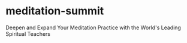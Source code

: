 # meditation-summit
Deepen and Expand Your Meditation Practice with the World's Leading Spiritual Teachers
